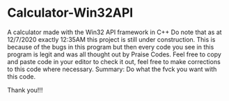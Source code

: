 # Calculator-Win32API
A calculator made with the Win32 API framework in C++
Do note that as at 12/7/2020 exactly 12:35AM this project is still under construction.
This is because of the bugs in this program but then every code you see in this program is legit and was all thought out by Praise Codes.
Feel free to copy and paste code in your editor to check it out, feel free to make corrections to this code where necessary.
Summary:
    Do what the fvck you want with this code.
    
 Thank you!!!
